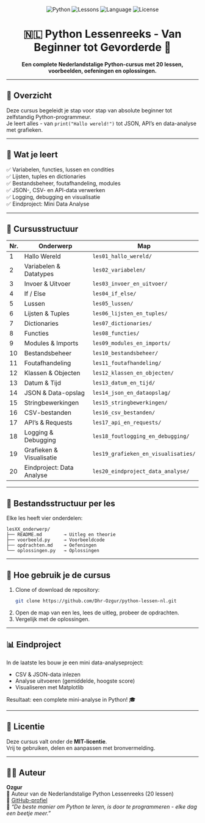 <!-- Banner -->
<p align="center">
  <img src="https://img.shields.io/badge/Python-3.x-blue.svg" alt="Python">
  <img src="https://img.shields.io/badge/Lessen-20-orange.svg" alt="Lessons">
  <img src="https://img.shields.io/badge/Taal-Nederlands-red.svg" alt="Language">
  <img src="https://img.shields.io/badge/License-MIT-green.svg" alt="License">
</p>

<h1 align="center">🇳🇱 Python Lessenreeks - Van Beginner tot Gevorderde 🐍</h1>

<p align="center">
  <b>Een complete Nederlandstalige Python-cursus met 20 lessen, voorbeelden, oefeningen en oplossingen.</b>
</p>

---

## 📘 Overzicht

Deze cursus begeleidt je stap voor stap van absolute beginner tot zelfstandig Python-programmeur.  
Je leert alles - van <code>print("Hallo wereld!")</code> tot JSON, API’s en data-analyse met grafieken.

---

## 🎯 Wat je leert

✅ Variabelen, functies, lussen en condities  
✅ Lijsten, tuples en dictionaries  
✅ Bestandsbeheer, foutafhandeling, modules  
✅ JSON-, CSV- en API-data verwerken  
✅ Logging, debugging en visualisatie  
✅ Eindproject: Mini Data Analyse  

---

## 🧱 Cursusstructuur

| Nr. | Onderwerp | Map |
|----|------------|-----|
| 1 | Hallo Wereld | `les01_hallo_wereld/` |
| 2 | Variabelen & Datatypes | `les02_variabelen/` |
| 3 | Invoer & Uitvoer | `les03_invoer_en_uitvoer/` |
| 4 | If / Else | `les04_if_else/` |
| 5 | Lussen | `les05_lussen/` |
| 6 | Lijsten & Tuples | `les06_lijsten_en_tuples/` |
| 7 | Dictionaries | `les07_dictionaries/` |
| 8 | Functies | `les08_functies/` |
| 9 | Modules & Imports | `les09_modules_en_imports/` |
| 10 | Bestandsbeheer | `les10_bestandsbeheer/` |
| 11 | Foutafhandeling | `les11_foutafhandeling/` |
| 12 | Klassen & Objecten | `les12_klassen_en_objecten/` |
| 13 | Datum & Tijd | `les13_datum_en_tijd/` |
| 14 | JSON & Data-opslag | `les14_json_en_dataopslag/` |
| 15 | Stringbewerkingen | `les15_stringbewerkingen/` |
| 16 | CSV-bestanden | `les16_csv_bestanden/` |
| 17 | API’s & Requests | `les17_api_en_requests/` |
| 18 | Logging & Debugging | `les18_foutlogging_en_debugging/` |
| 19 | Grafieken & Visualisatie | `les19_grafieken_en_visualisaties/` |
| 20 | Eindproject: Data Analyse | `les20_eindproject_data_analyse/` |

---

## 🧩 Bestandsstructuur per les

Elke les heeft vier onderdelen:

```
lesXX_onderwerp/
├── README.md        → Uitleg en theorie
├── voorbeeld.py     → Voorbeeldcode
├── opdrachten.md    → Oefeningen
└── oplossingen.py   → Oplossingen
```

---

## 🚀 Hoe gebruik je de cursus

1. Clone of download de repository:  
   ```bash
   git clone https://github.com/Dhr-Ozgur/python-lessen-nl.git
   ```
2. Open de map van een les, lees de uitleg, probeer de opdrachten.
3. Vergelijk met de oplossingen.

---

## 📊 Eindproject

In de laatste les bouw je een mini data-analyseproject:  
- CSV & JSON-data inlezen  
- Analyse uitvoeren (gemiddelde, hoogste score)  
- Visualiseren met Matplotlib  

Resultaat: een complete mini-analyse in Python! 🎓  

---

## 🪪 Licentie
Deze cursus valt onder de **MIT-licentie**.  
Vrij te gebruiken, delen en aanpassen met bronvermelding.

---

## 👨‍💻 Auteur
**Ozgur**  
📘 Auteur van de Nederlandstalige Python Lessenreeks (20 lessen)  
🔗 [GitHub-profiel](https://github.com/Dhr-Ozgur)  
🐍 _“De beste manier om Python te leren, is door te programmeren - elke dag een beetje meer.”_
